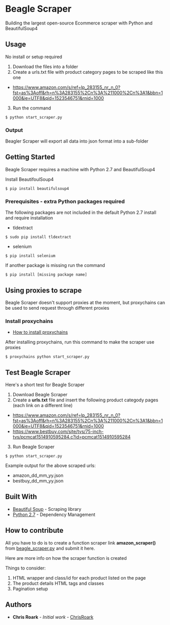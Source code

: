 # Beagle Scraper

Building the largest open-source Ecommerce scraper with Python and BeautifulSoup4

## Usage

No install or setup required

1. Download the files into a folder
2. Create a urls.txt file with product category pages to be scraped like this one
* https://www.amazon.com/s/ref=lp_283155_nr_n_0?fst=as%3Aoff&rh=n%3A283155%2Cn%3A%211000%2Cn%3A1&bbn=1000&ie=UTF8&qid=1523546751&rnid=1000
3. Run the command
```
$ python start_scraper.py
```

### Output

Beagler Scraper will export all data into json format into a sub-folder

## Getting Started

Beagle Scraper requires a machine with Python 2.7 and BeautifulSoup4

Install BeautifoulSoup4
```
$ pip install beautifulsoup4
```

### Prerequisites - extra Python packages required

The following packages are not included in the default Python 2.7 install and require installation

* tldextract
```
$ sudo pip install tldextract
```
* selenium
```
$ pip install selenium
```
If another package is missing run the command

```
$ pip install [missing package name]
```

## Using proxies to scrape

Beagle Scraper doesn't support proxies at the moment, but proxychains can be used to send request through different proxies

### Install proxychains

* [How to install proxychains]()

After installing proxychains, run this command to make the scraper use proxies
```
$ proxychains python start_scraper.py
```

## Test Beagle Scraper

Here's a short test for Beagle Scraper

1. Download Beagle Scraper
2. Create a **urls.txt** file and insert the following product categody pages (each link on a different line)

* https://www.amazon.com/s/ref=lp_283155_nr_n_0?fst=as%3Aoff&rh=n%3A283155%2Cn%3A%211000%2Cn%3A1&bbn=1000&ie=UTF8&qid=1523546751&rnid=1000
* https://www.bestbuy.com/site/tvs/75-inch-tvs/pcmcat1514910595284.c?id=pcmcat1514910595284

3. Run Beagle Scraper

```
$ python start_scraper.py
```
Example output for the above scraped urls:

* amazon_dd_mm_yy.json
* bestbuy_dd_mm_yy.json


## Built With

* [Beautiful Soup](https://www.crummy.com/software/BeautifulSoup/) - Scraping library
* [Python 2.7](https://www.python.org/) - Dependency Management

## How to contribute

All you have to do is to create a function scraper link **amazon_scraper()** from [beagle_scraper.py](https://github.com/ChrisRoark/beagle_scraper/blob/master/beagle_scraper.py) and submit it here.

Here are more info on how the scraper function is created

Things to consider:
1. HTML wrapper and class/id for each product listed on the page
2. The product details HTML tags and classes
3. Pagination setup

## Authors

* **Chris Roark** - *Initial work* - [ChrisRoark](https://github.com/ChrisRoark)
